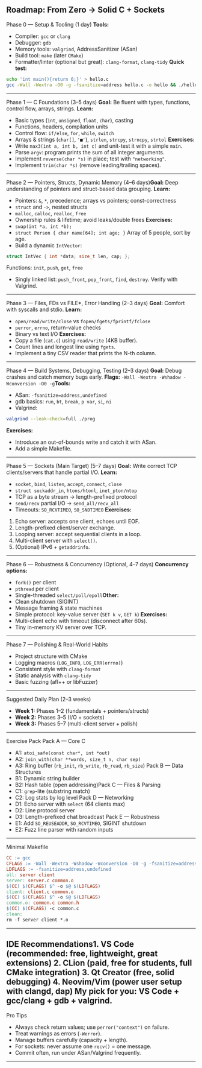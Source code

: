 Roadmap: From Zero → Solid C + Sockets
---
Phase 0 — Setup & Tooling (1 day)
**Tools:**
- Compiler: `gcc` or `clang`
- Debugger: `gdb`
- Memory tools: `valgrind`, AddressSanitizer (ASan)
- Build tool: `make` (later `CMake`)
- Formatter/linter (optional but great): `clang-format`, `clang-tidy`
**Quick test:**
```bash
echo 'int main(){return 0;}' > hello.c
gcc -Wall -Wextra -O0 -g -fsanitize=address hello.c -o hello && ./hello
```
---
Phase 1 — C Foundations (3–5 days)
**Goal:** Be fluent with types, functions, control flow, arrays, strings.
**Learn:**
- Basic types (`int`, `unsigned`, `float`, `char`), casting
- Functions, headers, compilation units
- Control flow: `if/else`, `for`, `while`, `switch`
- Arrays & strings (`char[]`, `'■'`), `strlen`, `strcpy`, `strncpy`, `strtol`
**Exercises:**
- Write `max3(int a, int b, int c)` and unit-test it with a simple `main`.
- Parse `argv`: program prints the sum of all integer arguments.
- Implement `reverse(char *s)` in place; test with `"networking"`.
- Implement `trim(char *s)` (remove leading/trailing spaces).
---
Phase 2 — Pointers, Structs, Dynamic Memory (4–6 days)**Goal:** Deep understanding of pointers and struct-based data grouping.
**Learn:**
- Pointers: `&`, `*`, precedence; arrays vs pointers; const-correctness
- `struct` and `->`, nested structs
- `malloc`, `calloc`, `realloc`, `free`
- Ownership rules & lifetime; avoid leaks/double frees
**Exercises:**
- `swap(int *a, int *b);`
- `struct Person { char name[64]; int age; }`
Array of 5 people, sort by age.
- Build a dynamic `IntVector`:
```c
struct IntVec { int *data; size_t len, cap; };
```
Functions: `init`, `push`, `get`, `free`
- Singly linked list: `push_front`, `pop_front`, `find`, `destroy`. Verify with Valgrind.
---
Phase 3 — Files, FDs vs FILE*, Error Handling (2–3 days)
**Goal:** Comfort with syscalls and stdio.
**Learn:**
- `open/read/write/close` vs `fopen/fgets/fprintf/fclose`
- `perror`, `errno`, return-value checks
- Binary vs text I/O
**Exercises:**
- Copy a file (`cat.c`) using `read/write` (4KB buffer).
- Count lines and longest line using `fgets`.
- Implement a tiny CSV reader that prints the N-th column.
---
Phase 4 — Build Systems, Debugging, Testing (2–3 days)
**Goal:** Debug crashes and catch memory bugs early.
**Flags:**
`-Wall -Wextra -Wshadow -Wconversion -O0 -g`**Tools:**
- ASan: `-fsanitize=address,undefined`
- gdb basics: `run`, `bt`, `break`, `p var`, `si`, `ni`
- Valgrind:
```bash
valgrind --leak-check=full ./prog
```
**Exercises:**
- Introduce an out-of-bounds write and catch it with ASan.
- Add a simple Makefile.
---
Phase 5 — Sockets (Main Target) (5–7 days)
**Goal:** Write correct TCP clients/servers that handle partial I/O.
**Learn:**
- `socket`, `bind`, `listen`, `accept`, `connect`, `close`
- `struct sockaddr_in`, `htons/htonl`, `inet_pton/ntop`
- TCP as a byte stream → length-prefixed protocol
- `send/recv` partial I/O → `send_all/recv_all`
- Timeouts: `SO_RCVTIMEO`, `SO_SNDTIMEO`
**Exercises:**
1. Echo server: accepts one client, echoes until EOF.
2. Length-prefixed client/server exchange.
3. Looping server: accept sequential clients in a loop.
4. Multi-client server with `select()`.
5. (Optional) IPv6 + `getaddrinfo`.
---
Phase 6 — Robustness & Concurrency (Optional, 4–7 days)
**Concurrency options:**
- `fork()` per client
- `pthread` per client
- Single-threaded `select/poll/epoll`**Other:**
- Clean shutdown (SIGINT)
- Message framing & state machines
- Simple protocol: key-value server (`SET k v`, `GET k`)
**Exercises:**
- Multi-client echo with timeout (disconnect after 60s).
- Tiny in-memory KV server over TCP.
---
Phase 7 — Polishing & Real-World Habits
- Project structure with CMake
- Logging macros (`LOG_INFO`, `LOG_ERR(errno)`)
- Consistent style with `clang-format`
- Static analysis with `clang-tidy`
- Basic fuzzing (afl++ or libFuzzer)
---
Suggested Daily Plan (2–3 weeks)
- **Week 1:** Phases 1–2 (fundamentals + pointers/structs)
- **Week 2:** Phases 3–5 (I/O + sockets)
- **Week 3:** Phases 5–7 (multi-client server + polish)
---
Exercise Pack
Pack A — Core C
- A1: `atoi_safe(const char*, int *out)`
- A2: `join_with(char **words, size_t n, char sep)`
- A3: Ring buffer (`rb_init`, `rb_write`, `rb_read`, `rb_size`)
Pack B — Data Structures
- B1: Dynamic string builder
- B2: Hash table (open addressing)Pack C — Files & Parsing
- C1: `grep`-lite (substring match)
- C2: Log stats by log level
Pack D — Networking
- D1: Echo server with `select` (64 clients max)
- D2: Line protocol server
- D3: Length-prefixed chat broadcast
Pack E — Robustness
- E1: Add `SO_REUSEADDR`, `SO_RCVTIMEO`, SIGINT shutdown
- E2: Fuzz line parser with random inputs
---
Minimal Makefile
```makefile
CC := gcc
CFLAGS := -Wall -Wextra -Wshadow -Wconversion -O0 -g -fsanitize=address,undefined
LDFLAGS := -fsanitize=address,undefined
all: server client
server: server.c common.o
$(CC) $(CFLAGS) $^ -o $@ $(LDFLAGS)
client: client.c common.o
$(CC) $(CFLAGS) $^ -o $@ $(LDFLAGS)
common.o: common.c common.h
$(CC) $(CFLAGS) -c common.c
clean:
rm -f server client *.o
```
---
IDE Recommendations1. **VS Code** (recommended: free, lightweight, great extensions)
2. **CLion** (paid, free for students, full CMake integration)
3. **Qt Creator** (free, solid debugging)
4. **Neovim/Vim** (power user setup with clangd, dap)
**My pick for you:** VS Code + gcc/clang + gdb + valgrind.
---
Pro Tips
- Always check return values; use `perror("context")` on failure.
- Treat warnings as errors (`-Werror`).
- Manage buffers carefully (capacity + length).
- For sockets: never assume one `recv()` = one message.
- Commit often, run under ASan/Valgrind frequently.
---
